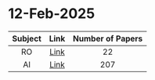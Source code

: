 # 12-Feb-2025

| Subject | Link | Number of Papers |
|:-----:|:----:|:----------------:|
| RO | [Link](https://github.com/KJaebye/EmbodiedAI-Robotics-arXiv-Daily-Reporter/tree/main/12-Feb-2025/RO) | 22 |
| AI | [Link](https://github.com/KJaebye/EmbodiedAI-Robotics-arXiv-Daily-Reporter/tree/main/12-Feb-2025/AI) | 207 |
